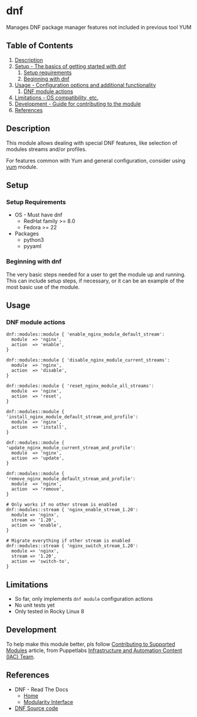# dnf

Manages DNF package manager features not included in previous tool YUM

## Table of Contents

1. [Description](#description)
1. [Setup - The basics of getting started with dnf](#setup)
    1. [Setup requirements](#setup-requirements)
    1. [Beginning with dnf](#beginning-with-dnf)
1. [Usage - Configuration options and additional functionality](#usage)
    1. [DNF module actions](#dnf-module-actions)
1. [Limitations - OS compatibility, etc.](#limitations)
1. [Development - Guide for contributing to the module](#development)
1. [References](#references)

## Description

This module allows dealing with special DNF features, like selection of modules streams and/or profiles.

For features common with Yum and general configuration, consider using [yum](https://forge.puppet.com/modules/puppet/yum/) module.

## Setup

### Setup Requirements

- OS - Must have dnf
    - RedHat family >= 8.0
    - Fedora >= 22
- Packages
    - python3
    - pyyaml

### Beginning with dnf

The very basic steps needed for a user to get the module up and running. This
can include setup steps, if necessary, or it can be an example of the most basic
use of the module.

## Usage

### DNF module actions

```Puppet
dnf::modules::module { 'enable_nginx_module_default_stream':
  module  => 'nginx',
  action  => 'enable',
}
```

```Puppet
dnf::modules::module { 'disable_nginx_module_current_streams':
  module  => 'nginx',
  action  => 'disable',
}
```

```Puppet
dnf::modules::module { 'reset_nginx_module_all_streams':
  module  => 'nginx',
  action  => 'reset',
}
```

```Puppet
dnf::modules::module { 'install_nginx_module_default_stream_and_profile':
  module  => 'nginx',
  action  => 'install',
}
```

```Puppet
dnf::modules::module { 'update_nginx_module_current_stream_and_profile':
  module  => 'nginx',
  action  => 'update',
}
```

```Puppet
dnf::modules::module { 'remove_nginx_module_default_stream_and_profile':
  module  => 'nginx',
  action  => 'remove',
}
```

```Puppet
# Only works if no other stream is enabled
dnf::modules::stream { 'nginx_enable_stream_1.20':
  module => 'nginx',
  stream => '1.20',
  action => 'enable',
}
```

```Puppet
# Migrate everything if other stream is enabled
dnf::modules::stream { 'nginx_switch_stream_1.20':
  module => 'nginx',
  stream => '1.20',
  action => 'switch-to',
}
```

## Limitations

- So far, only implements `dnf module` configuration actions
- No unit tests yet
- Only tested in Rocky Linux 8

## Development

To help make this module better, pls follow [Contributing to Supported Modules](https://puppetlabs.github.io/iac/docs/contributing_to_a_module.html) article, from Puppetlabs [Infrastructure and Automation Content (IAC) Team](https://puppetlabs.github.io/iac/).

## References

- DNF - Read The Docs
    - [Home](https://dnf.readthedocs.io/en/latest/)
    - [Modularity Interface](https://dnf.readthedocs.io/en/latest/api_module.html)
- [DNF Source code](https://github.com/rpm-software-management/dnf/)
